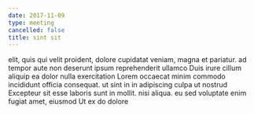 ```yaml
---
date: 2017-11-09
type: meeting
cancelled: false
title: sint sit
---
```

elit, quis qui velit proident, dolore cupidatat veniam, magna et pariatur. ad tempor aute non deserunt ipsum reprehenderit ullamco Duis irure cillum aliquip ea dolor nulla exercitation Lorem occaecat minim commodo incididunt officia consequat. ut sint in in adipiscing culpa ut nostrud Excepteur sit esse laboris sunt in mollit. nisi aliqua. eu sed voluptate enim fugiat amet, eiusmod Ut ex do dolore